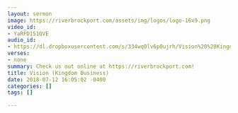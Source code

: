 ```yaml
---
layout: sermon
image: https://riverbrockport.com/assets/img/logos/logo-16x9.png
video_id:
- YaRFD151QVE
audio_id:
- https://dl.dropboxusercontent.com/s/334wq0lv6p0ujrh/Vision%20%28Kingdom%20Business%29.mp3?dl=0
verses:
- none
summary: Check us out online at https://riverbrockport.com!
title: Vision (Kingdom Business)
date: 2018-07-12 16:05:02 -0400
categories: []
tags: []

---
```


